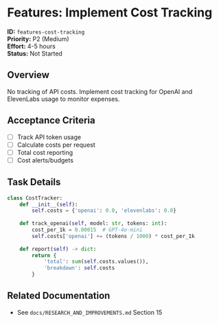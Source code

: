 # Features: Implement Cost Tracking

**ID:** `features-cost-tracking`  
**Priority:** P2 (Medium)  
**Effort:** 4-5 hours  
**Status:** Not Started

## Overview

No tracking of API costs. Implement cost tracking for OpenAI and ElevenLabs usage to monitor expenses.

## Acceptance Criteria

- [ ] Track API token usage
- [ ] Calculate costs per request
- [ ] Total cost reporting
- [ ] Cost alerts/budgets

## Task Details

```python
class CostTracker:
    def __init__(self):
        self.costs = {'openai': 0.0, 'elevenlabs': 0.0}
    
    def track_openai(self, model: str, tokens: int):
        cost_per_1k = 0.00015  # GPT-4o-mini
        self.costs['openai'] += (tokens / 1000) * cost_per_1k
    
    def report(self) -> dict:
        return {
            'total': sum(self.costs.values()),
            'breakdown': self.costs
        }
```

## Related Documentation

- See `docs/RESEARCH_AND_IMPROVEMENTS.md` Section 15
